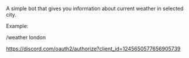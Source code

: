 A simple bot that gives you information about current weather in selected city.

Example:

/weather london

https://discord.com/oauth2/authorize?client_id=1245650577656905739
